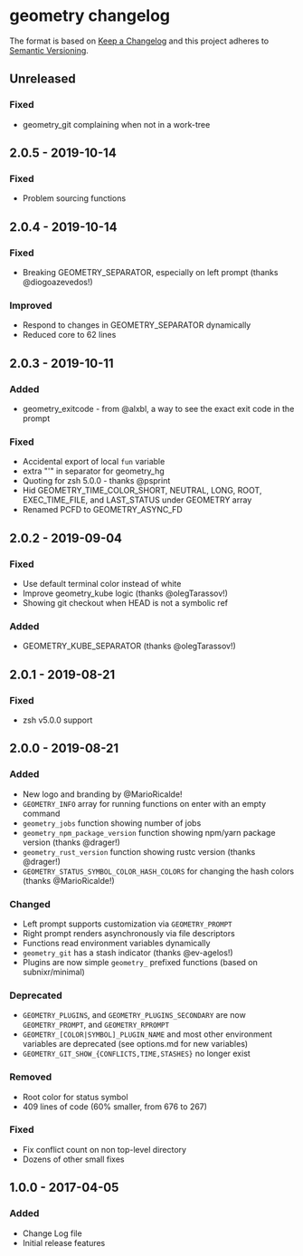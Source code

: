 # geometry changelog

The format is based on [Keep a Changelog](http://keepachangelog.com/)
and this project adheres to [Semantic Versioning](http://semver.org/).

## Unreleased

### Fixed
- geometry_git complaining when not in a work-tree

## 2.0.5 - 2019-10-14

### Fixed
- Problem sourcing functions

## 2.0.4 - 2019-10-14

### Fixed
- Breaking GEOMETRY_SEPARATOR, especially on left prompt (thanks @diogoazevedos!)

### Improved
- Respond to changes in GEOMETRY_SEPARATOR dynamically
- Reduced core to 62 lines

## 2.0.3 - 2019-10-11

### Added
- geometry_exitcode - from @alxbl, a way to see the exact exit code in the prompt

### Fixed
- Accidental export of local `fun` variable
- extra "'" in separator for geometry_hg
- Quoting for zsh 5.0.0 - thanks @psprint
- Hid GEOMETRY_TIME_COLOR_SHORT, NEUTRAL, LONG, ROOT, EXEC_TIME_FILE, and LAST_STATUS under GEOMETRY array
- Renamed PCFD to GEOMETRY_ASYNC_FD

## 2.0.2 - 2019-09-04

### Fixed
- Use default terminal color instead of white
- Improve geometry_kube logic (thanks @olegTarassov!)
- Showing git checkout when HEAD is not a symbolic ref

### Added
- GEOMETRY_KUBE_SEPARATOR (thanks @olegTarassov!)

## 2.0.1 - 2019-08-21

### Fixed
- zsh v5.0.0 support

## 2.0.0 - 2019-08-21

### Added
- New logo and branding by @MarioRicalde!
- `GEOMETRY_INFO` array for running functions on enter with an empty command
- `geometry_jobs` function showing number of jobs
- `geometry_npm_package_version` function showing npm/yarn package version (thanks @drager!)
- `geometry_rust_version` function showing rustc version (thanks @drager!)
- `GEOMETRY_STATUS_SYMBOL_COLOR_HASH_COLORS` for changing the hash colors (thanks @MarioRicalde!)

### Changed
- Left prompt supports customization via `GEOMETRY_PROMPT`
- Right prompt renders asynchronously via file descriptors
- Functions read environment variables dynamically
- `geometry_git` has a stash indicator (thanks @ev-agelos!)
- Plugins are now simple `geometry_` prefixed functions (based on subnixr/minimal)

### Deprecated
- `GEOMETRY_PLUGINS`, and `GEOMETRY_PLUGINS_SECONDARY` are now `GEOMETRY_PROMPT`, and `GEOMETRY_RPROMPT`
- `GEOMETRY_[COLOR|SYMBOL]_PLUGIN_NAME` and most other environment variables are deprecated (see options.md for new variables)
- `GEOMETRY_GIT_SHOW_{CONFLICTS,TIME,STASHES}` no longer exist

### Removed
- Root color for status symbol
- 409 lines of code (60% smaller, from 676 to 267)

### Fixed
- Fix conflict count on non top-level directory
- Dozens of other small fixes

## 1.0.0 - 2017-04-05
### Added
- Change Log file
- Initial release features

[Unreleased]: https://github.com/geometry-zsh/geometry/compare/v1.0.0...HEAD
